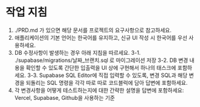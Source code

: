 # 작업 지침

1. ./PRD.md 가 있으면 해당 문서를 프로젝트의 요구사항으로 참고하세요.
2. 애플리케이션의 기본 언어는 한국어를 유지하고, 신규 UI 작성 시 한국어를 우선 사용하세요.
3. DB 수정사항이 발생하는 경우 아래 지침을 따르세요.
	3-1. ./supabase/migrations/날짜_브랜치.sql 로 마이그레이션 저장
	3-2. DB 변경 내용을 확인할 수 있도록 간단한 입출력을 UI 상에 구현해서 하나의 태스크에 포함하세요.
	3-3. Supabase SQL Editor에 직접 입력할 수 있도록, 변경 SQL과 해당 변경을 되돌리는 SQL 명령을 각각 따로 따로 코드블럭에 담아 답변에 포함하세요.
4. 각 변경사항을 어떻게 테스트하는지에 대한 간략한 설명을 답변에 포함하세요: Vercel, Supabase, Github을 사용하는 기준